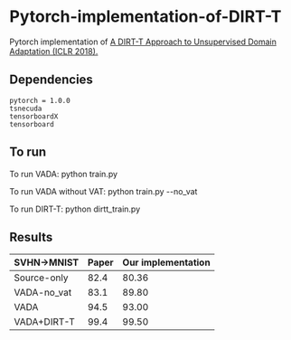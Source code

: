 # Pytorch-implementation-of-DIRT-T

Pytorch implementation of [A DIRT-T Approach to Unsupervised Domain Adaptation (ICLR 2018).](https://arxiv.org/abs/1802.08735)


## Dependencies

    pytorch = 1.0.0 
    tsnecuda
    tensorboardX
    tensorboard

## To run

To run VADA: 
    python train.py

To run VADA without VAT: 
    python train.py --no_vat

To run DIRT-T: 
    python dirtt_train.py


## Results
SVHN->MNIST|  Paper  | Our implementation
-|-|- 
Source-only     |  82.4   | 80.36
VADA-no_vat     |  83.1   | 89.80
VADA            |  94.5   | 93.00
VADA+DIRT-T     |  99.4   | 99.50



